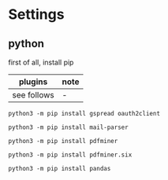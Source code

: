 # Settings

## python

first of all, install pip


| plugins | note |
|---------|------|
| see follows | - |


``python3 -m pip install gspread oauth2client``

``python3 -m pip install mail-parser``

``python3 -m pip install pdfminer``

``python3 -m pip install pdfminer.six``

``python3 -m pip install pandas``

